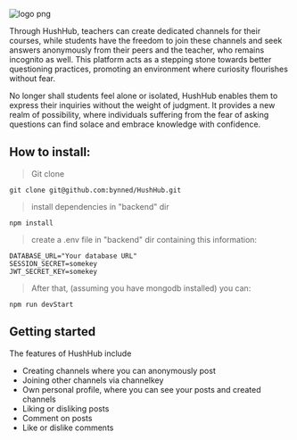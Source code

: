 ![logo png](https://github.com/bynned/HushHub/assets/99414068/f5242a06-bfe1-466d-9811-4a48b5231592)

Through HushHub, teachers can create dedicated channels for their courses, while students have the freedom to join these channels and seek answers anonymously from their peers and the teacher, who remains incognito as well. This platform acts as a stepping stone towards better questioning practices, promoting an environment where curiosity flourishes without fear.

No longer shall students feel alone or isolated, HushHub enables them to express their inquiries without the weight of judgment. It provides a new realm of possibility, where individuals suffering from the fear of asking questions can find solace and embrace knowledge with confidence.

## How to install:
>Git clone
```
git clone git@github.com:bynned/HushHub.git
```
>install dependencies in "backend" dir
```
npm install
```
>create a .env file in "backend" dir containing this information:
```
DATABASE_URL="Your database URL"
SESSION_SECRET=somekey
JWT_SECRET_KEY=somekey

```
>After that, (assuming you have mongodb installed) you can:
```
npm run devStart
```

## Getting started

The features of HushHub include
  - Creating channels where you can anonymously post
  - Joining other channels via channelkey
  - Own personal profile, where you can see your posts and created channels
  - Liking or disliking posts
  - Comment on posts
  - Like or dislike comments





